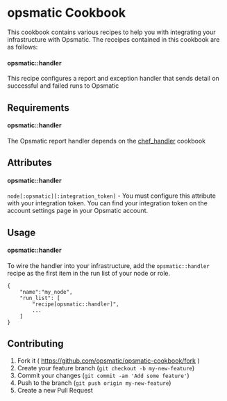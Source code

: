 opsmatic Cookbook
======================
This cookbook contains various recipes to help you with integrating your infrastructure with Opsmatic. The receipes
contained in this cookbook are as follows:

#### opsmatic::handler

This recipe configures a report and exception handler that sends detail on successful and failed runs to Opsmatic

Requirements
------------
#### opsmatic::handler

The Opsmatic report handler depends on the [chef_handler](https://github.com/opscode-cookbooks/chef_handler) cookbook

Attributes
----------
#### opsmatic::handler

`node[:opsmatic][:integration_token]` - You must configure this attribute with your integration token. You can find your
integration token on the account settings page in your Opsmatic account.

Usage
-----
#### opsmatic::handler

To wire the handler into your infrastructure, add the `opsmatic::handler` recipe as the first item in the run list
of your node or role.

    {
        "name":"my_node",
        "run_list": [
            "recipe[opsmatic::handler]",
            ...
        ]
    }

Contributing
------------
1. Fork it ( https://github.com/opsmatic/opsmatic-cookbook/fork )
2. Create your feature branch (`git checkout -b my-new-feature`)
3. Commit your changes (`git commit -am 'Add some feature'`)
4. Push to the branch (`git push origin my-new-feature`)
5. Create a new Pull Request
